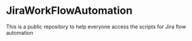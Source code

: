 # JiraWorkFlowAutomation
This is a public repository to help everyone access the scripts for Jira flow automation
